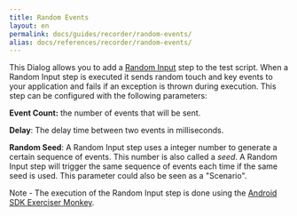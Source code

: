 ```yaml
---
title: Random Events
layout: en
permalink: docs/guides/recorder/random-events/
alias: docs/references/recorder/random-events/
---
```


This Dialog allows you to add a [Random Input](/docs/api/input#randomInput "Random Input") step to the test script. When a Random Input step is executed it sends random touch and key events to your application and fails if an exception is thrown during execution. This step can be configured with the following parameters:

**Event Count:** the number of events that will be sent.

**Delay**: The delay time between two events in milliseconds.

**Random Seed**: A Random Input step uses a integer number to generate a certain sequence of events. This number is also called a *seed*. A Random Input step will trigger the same sequence of events each time if the same seed is used. This parameter could also be seen as a "Scenario".



Note - The execution of the Random Input step is done using the [Android SDK Exerciser Monkey](http://developer.android.com/tools/help/monkey.html).